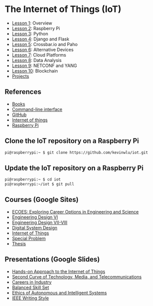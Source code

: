 # The Internet of Things (IoT)

* [Lesson 1](https://github.com/kevinwlu/iot/tree/master/lesson1): Overview
* [Lesson 2](https://github.com/kevinwlu/iot/tree/master/lesson2): Raspberry Pi
* [Lesson 3](https://github.com/kevinwlu/iot/tree/master/lesson3): Python
* [Lesson 4](https://github.com/kevinwlu/iot/tree/master/lesson4): Django and Flask
* [Lesson 5](https://github.com/kevinwlu/iot/tree/master/lesson5): Crossbar.io and Paho
* [Lesson 6](https://github.com/kevinwlu/iot/tree/master/lesson6): Alternative Devices
* [Lesson 7](https://github.com/kevinwlu/iot/tree/master/lesson7): Cloud Platforms
* [Lesson 8](https://github.com/kevinwlu/iot/tree/master/lesson8): Data Analysis
* [Lesson 9](https://github.com/kevinwlu/iot/tree/master/lesson9): NETCONF and YANG
* [Lesson 10](https://github.com/kevinwlu/iot/tree/master/lesson10): Blockchain
* [Projects](https://github.com/kevinwlu/iot/tree/master/projects)

## References

* [Books](http://www.hands-on-books-series.com)
* [Command-line interface](https://en.wikipedia.org/wiki/Command-line_interface)
* [GitHub](https://en.wikipedia.org/wiki/GitHub)
* [Internet of things](https://en.wikipedia.org/wiki/Internet_of_things)
* [Raspberry Pi](https://en.wikipedia.org/wiki/Raspberry_Pi)

## Clone the IoT repository on a Raspberry Pi

```sh
pi@raspberrypi:~ $ git clone https://github.com/kevinwlu/iot.git
```

## Update the IoT repository on a Raspberry Pi

```sh
pi@raspberrypi:~ $ cd iot
pi@raspberrypi:~/iot $ git pull
```

## Courses (Google Sites)

* [ECOES: Exploring Career Options in Engineering and Science](https://sites.google.com/view/ece-ecoes)
* [Engineering Design VI](https://sites.google.com/view/ece322)
* [Engineering Design VII-VIII](https://sites.google.com/view/ece423)
* [Digital System Design](https://sites.google.com/view/ece487)
* [Internet of Things](https://sites.google.com/view/ece629)
* [Special Problem](https://sites.google.com/view/ece800)
* [Thesis](https://sites.google.com/view/ece900)

## Presentations (Google Slides)

* [Hands-on Approach to the Internet of Things](https://goo.gl/6EWVZb)
* [Second Curve of Technology, Media, and Telecommunications](https://goo.gl/5wH7D7)
* [Careers in Industry](https://tinyurl.com/IndustryCareers)
* [Balanced Skill Set](https://goo.gl/a2RSKB)
* [Ethics of Autonomous and Intelligent Systems](https://tinyurl.com/y33xabn3)
* [IEEE Writing Style](https://docs.google.com/presentation/d/1TIWfYpBYfumA1rgMLDP6UkM7fC9rC8EK4up3Q28t6MQ)
